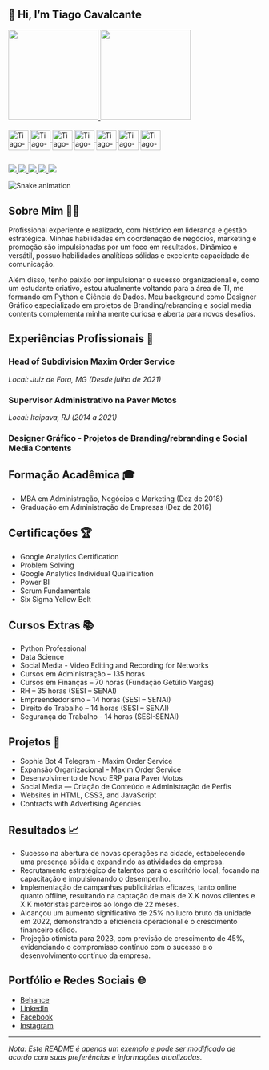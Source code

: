 ## 👋 Hi, I’m Tiago Cavalcante
<div>
  <a href="https://github.com/tihcavalcante/tihcavalcante">
  <img height="180em" src="https://github-readme-stats.vercel.app/api?username=tihcavalcante&show_icons=true&theme=dark&include_all_commits=true&count_private=true"/>
   <img height="180em" src="https://github-readme-stats.vercel.app/api/top-langs/?username=anuraghazra&layout=compact&langs_count=8&theme=dark"/>
</div>

<div style="display: inline_block"><br>
  <img align="center" alt="Tiago-Python" height="40" width="40" src="https://cdn.jsdelivr.net/gh/devicons/devicon/icons/python/python-original.svg">
  <img align="center" alt="Tiago-html5" height="40" width="40" src="https://cdn.jsdelivr.net/gh/devicons/devicon/icons/html5/html5-original.svg">
  <img align="center" alt="Tiago-css" height="40" width="40" src="https://cdn.jsdelivr.net/gh/devicons/devicon/icons/css3/css3-original.svg">
  <img align="center" alt="Tiago-illustrator" height="40" width="40"src="https://cdn.jsdelivr.net/gh/devicons/devicon/icons/illustrator/illustrator-line.svg">
  <img align="center" alt="Tiago-Photoshop" height="40" src="https://cdn.jsdelivr.net/gh/devicons/devicon/icons/photoshop/photoshop-line.svg">
  <img align="center" alt="Tiago-Photoshop" height="40" src="https://cdn.jsdelivr.net/gh/devicons/devicon/icons/r/r-original.svg">
  <img align="center" alt="Tiago-Photoshop" height="40" src="https://cdn.jsdelivr.net/gh/devicons/devicon/icons/vscode/vscode-original.svg">
</div>

##

<div>
  <a href="https://www.behance.net/tiagocavalcante" target="_blank"> <img src="https://img.shields.io/badge/-Behance-blue?style=for-the-badge&logo=behance&logoColor=white"> </a>
  <a href="mailto:tihcavalcante@gmail.com" target="_blank"> <img src="https://img.shields.io/badge/Gmail-D14836?style=for-the-badge&logo=gmail&logoColor=white"> </a>
  <a href="https://www.linkedin.com/in/tiago-cavalcante-47393617a/" target="_blank"> <img src="https://img.shields.io/badge/-Behance-blue?style=for-the-badge&logo=behance&logoColor=white"> </a>
  <a href="https://discord.gg/wGreRcdB" target="_blank"> <img src="https://img.shields.io/badge/Discord-7289DA?style=for-the-badge&logo=discord&logoColor=white"> </a>
  <a href="https://t.me/tihcavalcante" target="_blank"> <img src="https://img.shields.io/badge/Telegram-2CA5E0?style=for-the-badge&logo=telegram&logoColor=white"> </a>
  
</div>

![Snake animation](https://github.com/tihcavalcante/tihcavalcante/blob/output/github-contribution-grid-snake.svg)

## Sobre Mim 👨‍💼

Profissional experiente e realizado, com histórico em liderança e gestão estratégica. Minhas habilidades em coordenação de negócios, marketing e promoção são impulsionadas por um foco em resultados. Dinâmico e versátil, possuo habilidades analíticas sólidas e excelente capacidade de comunicação.

Além disso, tenho paixão por impulsionar o sucesso organizacional e, como um estudante criativo, estou atualmente voltando para a área de TI, me formando em Python e Ciência de Dados. Meu background como Designer Gráfico especializado em projetos de Branding/rebranding e social media contents complementa minha mente curiosa e aberta para novos desafios.

## Experiências Profissionais 👔

### Head of Subdivision Maxim Order Service
*Local: Juiz de Fora, MG (Desde julho de 2021)*

### Supervisor Administrativo na Paver Motos
*Local: Itaipava, RJ (2014 a 2021)*

### Designer Gráfico - Projetos de Branding/rebranding e Social Media Contents

## Formação Acadêmica 🎓

- MBA em Administração, Negócios e Marketing (Dez de 2018)
- Graduação em Administração de Empresas (Dez de 2016)

## Certificações 🏆

- Google Analytics Certification
- Problem Solving
- Google Analytics Individual Qualification
- Power BI
- Scrum Fundamentals
- Six Sigma Yellow Belt

## Cursos Extras 📚

- Python Professional
- Data Science
- Social Media - Video Editing and Recording for Networks
- Cursos em Administração – 135 horas
- Cursos em Finanças – 70 horas (Fundação Getúlio Vargas)
- RH – 35 horas (SESI – SENAI)
- Empreendedorismo – 14 horas (SESI – SENAI)
- Direito do Trabalho – 14 horas (SESI – SENAI)
- Segurança do Trabalho - 14 horas (SESI-SENAI)

## Projetos 🔧

- Sophia Bot 4 Telegram - Maxim Order Service
- Expansão Organizacional - Maxim Order Service
- Desenvolvimento de Novo ERP para Paver Motos
- Social Media — Criação de Conteúdo e Administração de Perfis
- Websites in HTML, CSS3, and JavaScript
- Contracts with Advertising Agencies

## Resultados 📈

- Sucesso na abertura de novas operações na cidade, estabelecendo uma presença sólida e expandindo as atividades da empresa.
- Recrutamento estratégico de talentos para o escritório local, focando na capacitação e impulsionando o desempenho.
- Implementação de campanhas publicitárias eficazes, tanto online quanto offline, resultando na captação de mais de X.K novos clientes e X.K motoristas parceiros ao longo de 22 meses.
- Alcançou um aumento significativo de 25% no lucro bruto da unidade em 2022, demonstrando a eficiência operacional e o crescimento financeiro sólido.
- Projeção otimista para 2023, com previsão de crescimento de 45%, evidenciando o compromisso contínuo com o sucesso e o desenvolvimento contínuo da empresa.

## Portfólio e Redes Sociais 🌐

- [Behance](https://www.behance.net/tiagocavalcante)
- [LinkedIn](https://www.linkedin.com/in/tiago-cavalcante-47393617a/)
- [Facebook](https://www.facebook.com/tiago.cavalcante.549)
- [Instagram](https://www.instagram.com/tihcavalcante323/?hl=pt-br)

---

*Nota: Este README é apenas um exemplo e pode ser modificado de acordo com suas preferências e informações atualizadas.*


<!---
tihcavalcante/tihcavalcante is a ✨ special ✨ repository because its `README.md` (this file) appears on your GitHub profile.
You can click the Preview link to take a look at your changes.
--->
